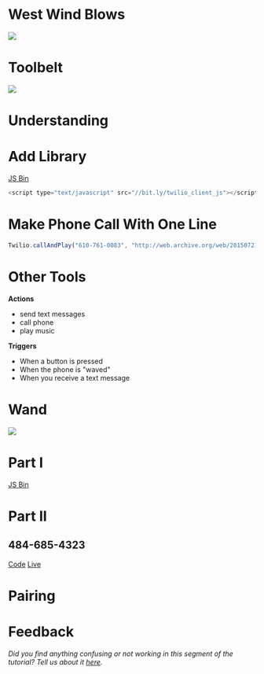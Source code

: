 # West Wind Blows

![](http://uploads6.wikiart.org/images/winslow-homer/the-west-wind.jpg)

# Toolbelt

![](http://www.safetygirl.com/media/catalog/product/cache/2/image/9df78eab33525d08d6e5fb8d27136e95/c/g/cgbtlcp-19dp_pink_toolbelt_04.jpg)

# Understanding

# Add Library

[JS Bin](http://jsbin.com/fawuda/edit?html,css,js,output)

```js
<script type="text/javascript" src="//bit.ly/twilio_client_js"></script>
```

# Make Phone Call With One Line

```js
Twilio.callAndPlay("610-761-0083", "http://web.archive.org/web/20150721135511/http://www.nyan.cat/music/original.mp3")
```

# Other Tools

**Actions**

- send text messages
- call phone
- play music

**Triggers**

- When a button is pressed
- When the phone is "waved"
- When you receive a text message


# Wand

![](http://4vector.com/i/free-vector-magic-wand_101665_Magic_Wand.png)

# Part I

[JS Bin](http://output.jsbin.com/fawuda/35)

# Part II

## 484-685-4323

[Code](http://jsbin.com/fawuda/52/edit?js)
[Live](http://output.jsbin.com/fawuda/52)

# Pairing

# Feedback

_Did you find anything confusing or not working in this segment of the
tutorial? Tell us about it
[here](https://docs.google.com/forms/d/1IxbiDtyP-UOx3hRGu3o2I-iVll95xQ6I_pW8JS3TZ2k/viewform?entry.1677546962=The+west+wind+blows+workshop)._
